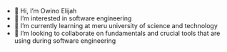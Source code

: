 - 👋 Hi, I’m Owino Elijah
- 👀 I’m interested in software engineering 
- 🌱 I’m currently learning at meru university of science and technology 
- 💞️ I’m looking to collaborate on fundamentals and crucial tools that are using during software engineering 
  

<!---
owinoElijah/owinoElijah is a ✨ special ✨ repository because its `README.md` (this file) appears on your GitHub profile.
You can click the Preview link to take a look at your changes.
--->
